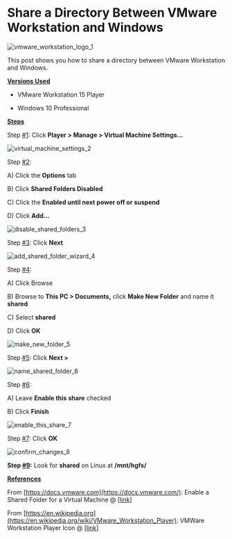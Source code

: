 # Share a Directory Between VMware Workstation and Windows

![vmware_workstation_logo_1](vmware_workstation_logo_1.png)

This post shows you how to share a directory between VMware Workstation and Windows.

**<u><span>Versions Used</span></u>**

-   VMware Workstation 15 Player
    
-   Windows 10 Professional
    

**<u><span>Steps</span></u>**

Step [#1](https://www.centennialsoftwaresolutions.com/blog/hashtags/1): Click **Player > Manage > Virtual Machine Settings...**

![virtual_machine_settings_2](virtual_machine_settings_2.png)

Step [#2](https://www.centennialsoftwaresolutions.com/blog/hashtags/2): 

A) Click the **Options** tab

B) Click **Shared Folders Disabled**

C) Click the **Enabled until next power off or suspend**

D) Click **Add...**

![disable_shared_folders_3](disable_shared_folders_3.png)

Step [#3](https://www.centennialsoftwaresolutions.com/blog/hashtags/3): Click **Next**

![add_shared_folder_wizard_4](add_shared_folder_wizard_4.png)

Step [#4](https://www.centennialsoftwaresolutions.com/blog/hashtags/4):

A) Click Browse

B) Browse to **This PC > Documents,** click **Make New Folder** and name it **shared**

C) Select **shared**

D) Click **OK**

![make_new_folder_5](make_new_folder_5.png)

Step [#5](https://www.centennialsoftwaresolutions.com/blog/hashtags/5): Click **Next >**

![name_shared_folder_6](name_shared_folder_6.png)

Step [#6](https://www.centennialsoftwaresolutions.com/blog/hashtags/6): 

A) Leave **Enable this share** checked

B) Click **Finish**

![enable_this_share_7](enable_this_share_7.png)

Step [#7](https://www.centennialsoftwaresolutions.com/blog/hashtags/7): Click **OK**

![confirm_changes_8](confirm_changes_8.png)

**Step [#9](https://www.centennialsoftwaresolutions.com/blog/hashtags/9):** Look for **shared** on Linux at **/mnt/hgfs/**

**<u><span>References</span></u>**

From [https://docs.vmware.com](https://docs.vmware.com/): Enable a Shared Folder for a Virtual Machine @ [[link](https://docs.vmware.com/en/VMware-Workstation-Player-for-Windows/15.0/com.vmware.player.win.using.doc/GUID-D6D9A5FD-7F5F-4C95-AFAB-EDE9335F5562.html)]

From [https://en.wikipedia.org](https://en.wikipedia.org/wiki/VMware_Workstation_Player): VMWare Workstation Player Icon @ [[link](https://en.wikipedia.org/wiki/VMware_Workstation_Player)] 